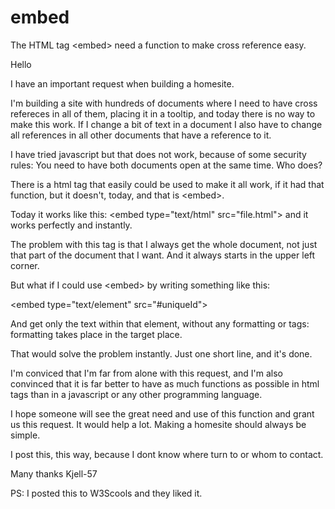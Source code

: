 # embed
The HTML tag &lt;embed&gt; need a function to make cross reference easy.

Hello

I have an important request when building a homesite.

I'm building a site with hundreds of documents where I need to have cross
refereces in all of them, placing it in a tooltip, and today there is no way to
make this work. If I change a bit of text in a document I also have to change
all references in all other documents that have a reference to it.

I have tried javascript but that does not work, because of some security rules:
You need to have both documents open at the same time. Who does?

There is a html tag that easily could be used to make it all work, if it had that
function, but it doesn't, today, and that is &lt;embed&gt;.

Today it works like this:
&lt;embed type="text/html" src="file.html"&gt;
and it works perfectly and instantly.

The problem with this tag is that I always get the whole document, not just that
part of the document that I want. And it always starts in the upper left corner.

But what if I could use &lt;embed&gt; by writing something like this:

&lt;embed type="text/element" src="#uniqueId"&gt;

And get only the text within that element, without any formatting or tags:
formatting takes place in the target place.

That would solve the problem instantly. Just one short line, and it's done.

I'm conviced that I'm far from alone with this request, and I'm also convinced
that it is far better to have as much functions as possible in html tags than in a
javascript or any other programming language.

I hope someone will see the great need and use of this function and grant us this
request. It would help a lot. Making a homesite should always be simple.

I post this, this way, because I dont know where turn to or whom to contact. 

Many thanks
Kjell-57

PS: I posted this to W3Scools and they liked it.
